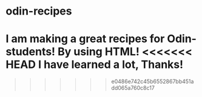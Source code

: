 # odin-recipes
I am making a great recipes for Odin-students! 
By using HTML!
<<<<<<< HEAD
I have learned a lot, Thanks!
=======
>>>>>>> e0486e742c45b6552867bb451add065a760c8c17
